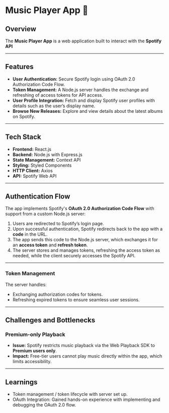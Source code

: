# **Music Player App** 🎵

## **Overview**

The **Music Player App** is a web application built to interact with the **Spotify API**

---

## **Features**

- **User Authentication:** Secure Spotify login using OAuth 2.0 Authorization Code Flow.
- **Token Management:** A Node.js server handles the exchange and refreshing of access tokens for API access.
- **User Profile Integration:** Fetch and display Spotify user profiles with details such as the user’s display name.
- **Browse New Releases:** Explore and view details about the latest albums on Spotify.

---

## **Tech Stack**

- **Frontend:** React.js
- **Backend:** Node.js with Express.js
- **State Management:** Context API
- **Styling:** Styled Components
- **HTTP Client:** Axios
- **API:** Spotify Web API

---

## **Authentication Flow**

The app implements Spotify's **OAuth 2.0 Authorization Code Flow** with support from a custom Node.js server:

1. Users are redirected to Spotify’s login page.
2. Upon successful authentication, Spotify redirects back to the app with a **code** in the URL.
3. The app sends this code to the Node.js server, which exchanges it for an **access token** and **refresh token**.
4. The server stores and manages tokens, refreshing the access token as needed, while the client securely accesses the Spotify API.

---

### **Token Management**

The server handles:

- Exchanging authorization codes for tokens.
- Refreshing expired tokens to ensure seamless user sessions.

---

## **Challenges and Bottlenecks**

### **Premium-only Playback**

- **Issue:** Spotify restricts music playback via the Web Playback SDK to **Premium users only**.
- **Impact:** Free-tier users cannot play music directly within the app, which limits accessibility.

---

## Learnings

- Token management / token lifecycle with server set up.
- OAuth Integration: Gained hands-on experience with implementing and debugging the OAuth 2.0 flow.
